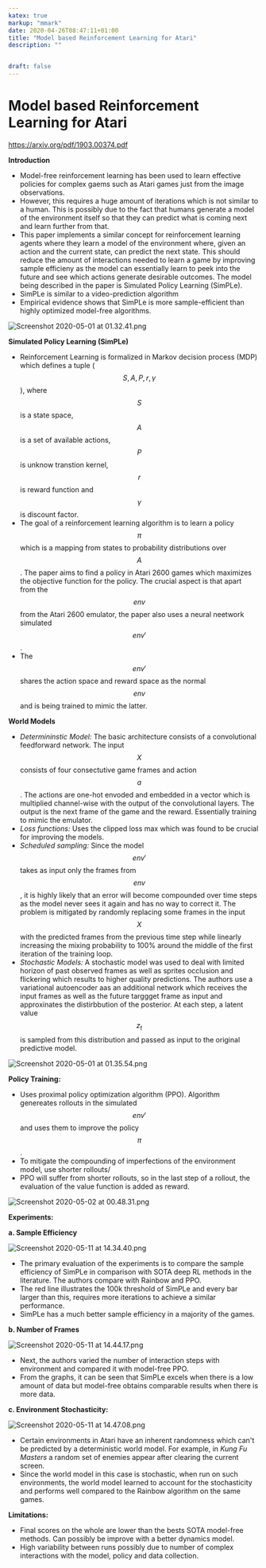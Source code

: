```yaml
---
katex: true
markup: "mmark"
date: 2020-04-26T08:47:11+01:00
title: "Model based Reinforcement Learning for Atari"
description: "" 


draft: false
---
```


# Model based Reinforcement Learning for Atari

https://arxiv.org/pdf/1903.00374.pdf

**Introduction**

* Model-free reinforcement learning has been used to learn effective policies for complex gaems such as Atari games just from the image observations.
* However, this requires a huge amount of iterations which is not similar to a human. This is possibly due to the fact that humans generate a model of the environment itself so that they can predict what is coming next and learn further from that.
* This paper implements a similar concept for reinforcement learning agents where they learn a model of the environment where, given an action and the current state, can predict the next state. This should reduce the amount of interactions needed to learn a game by improving sample efficieny as the model can essentially learn to peek into the future and see which actions generate desirable outcomes. The model being described in the paper is Simulated Policy Learning (SimPLe).
* SimPLe is similar to a video-prediction algorithm
* Empirical evidence shows that SimPLe is more sample-efficient than highly optimized model-free algorithms.

![Screenshot 2020-05-01 at 01.32.41.png](/attachments/abae2011.png)

**Simulated Policy Learning (SimPLe)**
* Reinforcement Learning is formalized in Markov decision process (MDP) which defines a tuple ($$S,A,P,r,\gamma$$), where $$S$$ is a state space, $$A$$ is a set of available actions, $$P$$ is unknow transtion kernel, $$r$$ is reward function and $$\gamma$$ is discount factor.
* The goal of a reinforcement learning algorithm is to learn a policy $$\pi$$ which is a mapping from states to probability distributions over $$A$$. The paper aims to find a policy in Atari 2600 games which maximizes the objective function for the policy. The crucial aspect is that apart from the $$env$$ from the Atari 2600 emulator, the paper also uses a neural neetwork simulated $$env'$$.
* The $$env'$$ shares the action space and reward space as the normal $$env$$ and is being trained to mimic the latter.


**World Models**


* *Determininstic Model:* The basic architecture consists of a convolutional feedforward network. The input $$X$$ consists of four consectutive game frames and action $$a$$. The actions are one-hot envoded and embedded in a vector which is multiplied channel-wise with the output of the convolutional layers. The output is the next frame of the game and the reward. Essentially training to mimic the emulator.
* *Loss functions:* Uses the clipped loss max which was found to be crucial for improving the models.
* *Scheduled sampling:* Since the model $$env'$$ takes as input only the frames from $$env$$, it is highly likely that an error will become compounded over time steps as the model never sees it again and has no way to correct it. The problem is mitigated by randomly replacing some frames in the input $$X$$ with the predicted frames from the previous time step while linearly increasing the mixing probability to 100% around the middle of the first iteration of the training loop.
* *Stochastic Models:* A stochastic model was used to deal with limited horizon of past observed frames as well as sprites occlusion and flickering which results to higher quality predictions. The authors use a variational autoencoder aas an additional network which receives the input frames as well as the future targgget frame as input and approxinates the distirbbution of the posterior. At each step, a latent value $$z_t$$ is sampled from this distribution and passed as input to the original predictive model. 

![Screenshot 2020-05-01 at 01.35.54.png](/attachments/c0fb58bf.png)

**Policy Training:**

* Uses proximal policy optimization algorithm (PPO). Algorithm genereates rollouts in the simulated $$env'$$ and uses them to improve the policy $$\pi$$.
* To mitigate the compounding of imperfections of the environment model, use shorter rollouts/
* PPO will suffer from shorter rollouts, so in the last step of a rollout, the evaluation of the value function is added as reward.

![Screenshot 2020-05-02 at 00.48.31.png](/attachments/c860cf80.png)



**Experiments:**

**a. Sample Efficiency**

![Screenshot 2020-05-11 at 14.34.40.png](/attachments/d7cc2522.png)

* The primary evaluation of the experiments is to compare the sample efficiency of SimPLe in comparison with SOTA deep RL methods in the literature. The authors compare with Rainbow and PPO.
* The red line illustrates the 100k threshold of SimPLe and every bar larger than this, requires more iterations to achieve a similar performance. 
* SimPLe has a much better sample efficiency in a majority of the games.

**b. Number of Frames**


![Screenshot 2020-05-11 at 14.44.17.png](/attachments/649ee5d8.png)

* Next, the authors varied the number of interaction steps with environment and compared it with model-free PPO.
* From the graphs, it can be seen that SimPLe excels when there is a low amount of data but model-free obtains comparable results when there is more data. 


**c. Environment Stochasticity:**

![Screenshot 2020-05-11 at 14.47.08.png](/attachments/8f2aa4ee.png)

* Certain environments in Atari have an inherent randomness which can't be predicted by a deterministic world model. For example, in *Kung Fu Masters* a random set of enemies appear after clearing the current screen. 
* Since the world model in this case is stochastic, when run on such environments, the world model learned to account for the stochasticity and performs well compared to the Rainbow algorithm on the same games.

**Limitations:**

* Final scores on the whole are lower than the bests SOTA model-free methods. Can possibly be improve with a better dynamics model.
* High variability between runs possibly due to number of complex interactions with the model, policy and data collection.



